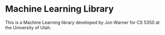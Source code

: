 # Machine Learning Library
This is a Machine Learning library developed by Jon Warner for CS 5350 at the University of Utah.
